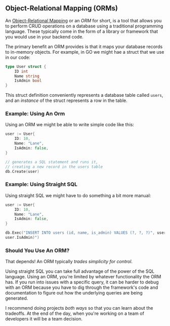 ## Object-Relational Mapping (ORMs)

An [Object-Relational Mapping](https://en.wikipedia.org/w/index.php?title=Object%E2%80%93relational_mapping) or an <em>ORM</em> for short, is a tool that
allows you to perform CRUD operations on a database using a traditional
programming language. These typically come in the form of a library or framework
that you would use in your backend code.

The primary benefit an ORM provides is that it maps your database records to
in-memory objects. For example, in GO we might hae a struct that we use in our
code:

```go
type User struct {
    ID int
    Name string
    IsAdmin bool
}
```

This struct definition conveniently represents a database table called `users`,
and an <em>instance</em> of the struct represents a row in the table.

### Example: Using An Orm

Using an ORM we might be able to write simple code like this:

```go
user := User{
    ID: 10,
    Name: "Lane",
    IsAdmin: false,
}

// generates a SQL statement and runs it,
// creating a new record in the users table
db.Create(user)
```

### Example: Using Straight SQL

Using straight SQL we might have to do something a bit more manual:

```go
user := User{
    ID: 10,
    Name: "Lane",
    IsAdmin: false,
}

db.Exec("INSERT INTO users (id, name, is_admin) VALUES (?, ?, ?)", user.ID, user.Name,
user.IsAdmin)")
```

### Should You Use An ORM?

That depends! An ORM typically <em>trades simplicity for control</em>.

Using straight SQL you can take full advantage of the power of the SQL language.
Using an ORM, you're limited by whatever functionality the ORM has. If you run
into issues with a specific query, it can be harder to debug with an ORM because
you have to dig through the framework's code and documentation to figure out how
the underlying queries are being generated.

I recommend doing projects <em>both ways</em> so that you can learn about the
tradeoffs. At the end of the day, when you're working on a team of developers it
will be a team decision.
